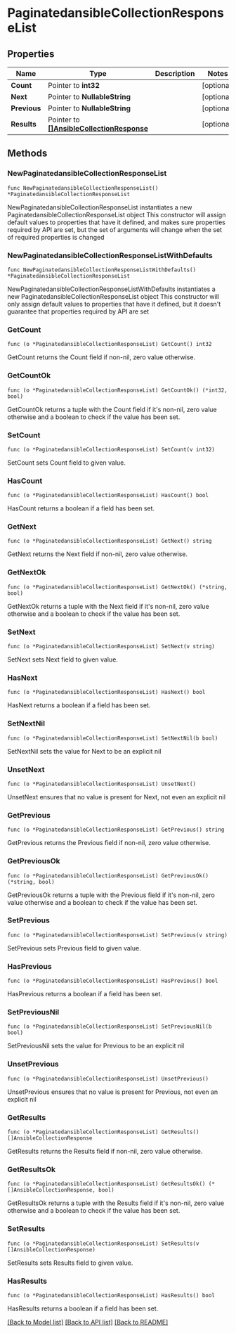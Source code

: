 # PaginatedansibleCollectionResponseList

## Properties

Name | Type | Description | Notes
------------ | ------------- | ------------- | -------------
**Count** | Pointer to **int32** |  | [optional] 
**Next** | Pointer to **NullableString** |  | [optional] 
**Previous** | Pointer to **NullableString** |  | [optional] 
**Results** | Pointer to [**[]AnsibleCollectionResponse**](AnsibleCollectionResponse.md) |  | [optional] 

## Methods

### NewPaginatedansibleCollectionResponseList

`func NewPaginatedansibleCollectionResponseList() *PaginatedansibleCollectionResponseList`

NewPaginatedansibleCollectionResponseList instantiates a new PaginatedansibleCollectionResponseList object
This constructor will assign default values to properties that have it defined,
and makes sure properties required by API are set, but the set of arguments
will change when the set of required properties is changed

### NewPaginatedansibleCollectionResponseListWithDefaults

`func NewPaginatedansibleCollectionResponseListWithDefaults() *PaginatedansibleCollectionResponseList`

NewPaginatedansibleCollectionResponseListWithDefaults instantiates a new PaginatedansibleCollectionResponseList object
This constructor will only assign default values to properties that have it defined,
but it doesn't guarantee that properties required by API are set

### GetCount

`func (o *PaginatedansibleCollectionResponseList) GetCount() int32`

GetCount returns the Count field if non-nil, zero value otherwise.

### GetCountOk

`func (o *PaginatedansibleCollectionResponseList) GetCountOk() (*int32, bool)`

GetCountOk returns a tuple with the Count field if it's non-nil, zero value otherwise
and a boolean to check if the value has been set.

### SetCount

`func (o *PaginatedansibleCollectionResponseList) SetCount(v int32)`

SetCount sets Count field to given value.

### HasCount

`func (o *PaginatedansibleCollectionResponseList) HasCount() bool`

HasCount returns a boolean if a field has been set.

### GetNext

`func (o *PaginatedansibleCollectionResponseList) GetNext() string`

GetNext returns the Next field if non-nil, zero value otherwise.

### GetNextOk

`func (o *PaginatedansibleCollectionResponseList) GetNextOk() (*string, bool)`

GetNextOk returns a tuple with the Next field if it's non-nil, zero value otherwise
and a boolean to check if the value has been set.

### SetNext

`func (o *PaginatedansibleCollectionResponseList) SetNext(v string)`

SetNext sets Next field to given value.

### HasNext

`func (o *PaginatedansibleCollectionResponseList) HasNext() bool`

HasNext returns a boolean if a field has been set.

### SetNextNil

`func (o *PaginatedansibleCollectionResponseList) SetNextNil(b bool)`

 SetNextNil sets the value for Next to be an explicit nil

### UnsetNext
`func (o *PaginatedansibleCollectionResponseList) UnsetNext()`

UnsetNext ensures that no value is present for Next, not even an explicit nil
### GetPrevious

`func (o *PaginatedansibleCollectionResponseList) GetPrevious() string`

GetPrevious returns the Previous field if non-nil, zero value otherwise.

### GetPreviousOk

`func (o *PaginatedansibleCollectionResponseList) GetPreviousOk() (*string, bool)`

GetPreviousOk returns a tuple with the Previous field if it's non-nil, zero value otherwise
and a boolean to check if the value has been set.

### SetPrevious

`func (o *PaginatedansibleCollectionResponseList) SetPrevious(v string)`

SetPrevious sets Previous field to given value.

### HasPrevious

`func (o *PaginatedansibleCollectionResponseList) HasPrevious() bool`

HasPrevious returns a boolean if a field has been set.

### SetPreviousNil

`func (o *PaginatedansibleCollectionResponseList) SetPreviousNil(b bool)`

 SetPreviousNil sets the value for Previous to be an explicit nil

### UnsetPrevious
`func (o *PaginatedansibleCollectionResponseList) UnsetPrevious()`

UnsetPrevious ensures that no value is present for Previous, not even an explicit nil
### GetResults

`func (o *PaginatedansibleCollectionResponseList) GetResults() []AnsibleCollectionResponse`

GetResults returns the Results field if non-nil, zero value otherwise.

### GetResultsOk

`func (o *PaginatedansibleCollectionResponseList) GetResultsOk() (*[]AnsibleCollectionResponse, bool)`

GetResultsOk returns a tuple with the Results field if it's non-nil, zero value otherwise
and a boolean to check if the value has been set.

### SetResults

`func (o *PaginatedansibleCollectionResponseList) SetResults(v []AnsibleCollectionResponse)`

SetResults sets Results field to given value.

### HasResults

`func (o *PaginatedansibleCollectionResponseList) HasResults() bool`

HasResults returns a boolean if a field has been set.


[[Back to Model list]](../README.md#documentation-for-models) [[Back to API list]](../README.md#documentation-for-api-endpoints) [[Back to README]](../README.md)


